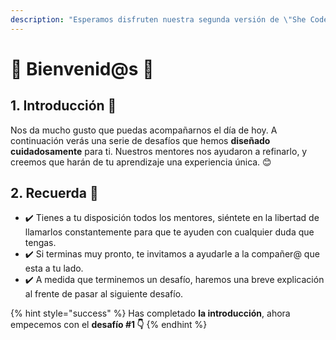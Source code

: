 ```yaml
---
description: "Esperamos disfruten nuestra segunda versión de \"She Codes Angular\"\uD83D\uDC4D"
---
```


# 💃 Bienvenid@s 💃

## 1. Introducción 💪

Nos da mucho gusto que puedas acompañarnos el día de hoy. A continuación verás una serie de desafíos que hemos **diseñado cuidadosamente** para ti. Nuestros mentores nos ayudaron a refinarlo, y creemos que harán de tu aprendizaje una experiencia única. 😊

## 2. Recuerda 👀

* ✔️ Tienes a tu disposición todos los mentores, siéntete en la libertad de llamarlos constantemente para que te ayuden con cualquier duda que tengas.
* ✔️ Si terminas muy pronto, te invitamos a ayudarle a la compañer@ que esta a tu lado. 
* ✔️ A medida que terminemos un desafío, haremos una breve explicación al frente de pasar al siguiente desafío.

{% hint style="success" %}
Has completado **la introducción**, ahora empecemos con el **desafío \#1 👇**
{% endhint %}

